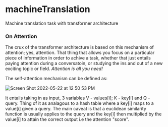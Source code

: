 # machineTranslation
Machine translation task with transformer architecture

### On Attention
The crux of the transformer architecture is based on this mechanism of attention; yes, attention. That thing that allows you focus on a particular piece of information in order to achive a task, whether that just entails paying attention during a conversatoin, or studying the ins and out of a new exciting topic or field. *Attention is all you need!*

The self-attention mechanism can be defined as:

![Screen Shot 2022-05-22 at 12 50 53 PM](https://user-images.githubusercontent.com/73560826/169706500-44586f80-cf47-4fd4-a330-ff0e2705dfc8.png)

It entails taking in as input, 3 variables V - values[i]; K - key[i] and Q - query. Thing of it as analagous to a hash table where a key[i] maps to a value[i] given a query. The main caveat is that a euclidean similarity function is usually applies to the query and the key[i] then multiplied by the value[i] to attain the correct output i.e the attention "score".
